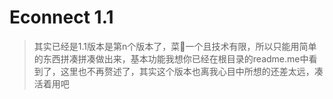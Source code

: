 # Econnect 1.1
>其实已经是1.1版本是第n个版本了，菜🐔一个且技术有限，所以只能用简单的东西拼凑拼凑做出来，基本功能我想你已经在根目录的readme.me中看到了，这里也不再赘述了，其实这个版本也离我心目中所想的还差太远，凑活着用吧
